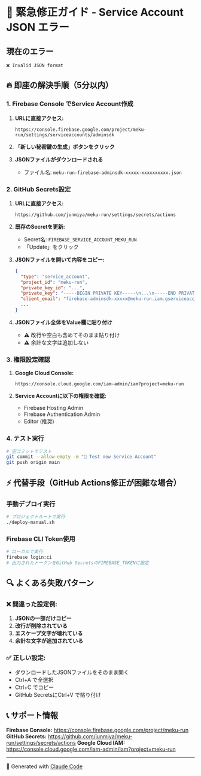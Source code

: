 # 🚨 緊急修正ガイド - Service Account JSON エラー

## 現在のエラー
```
❌ Invalid JSON format
```

## 🔥 即座の解決手順（5分以内）

### 1. Firebase Console でService Account作成
1. **URLに直接アクセス:**
   ```
   https://console.firebase.google.com/project/meku-run/settings/serviceaccounts/adminsdk
   ```

2. **「新しい秘密鍵の生成」ボタンをクリック**

3. **JSONファイルがダウンロードされる**
   - ファイル名: `meku-run-firebase-adminsdk-xxxxx-xxxxxxxxxx.json`

### 2. GitHub Secrets設定
1. **URLに直接アクセス:**
   ```
   https://github.com/junmiya/meku-run/settings/secrets/actions
   ```

2. **既存のSecretを更新:**
   - Secret名: `FIREBASE_SERVICE_ACCOUNT_MEKU_RUN`
   - 「Update」をクリック

3. **JSONファイルを開いて内容をコピー:**
   ```json
   {
     "type": "service_account",
     "project_id": "meku-run",
     "private_key_id": "...",
     "private_key": "-----BEGIN PRIVATE KEY-----\n...\n-----END PRIVATE KEY-----\n",
     "client_email": "firebase-adminsdk-xxxxx@meku-run.iam.gserviceaccount.com",
     ...
   }
   ```

4. **JSONファイル全体をValue欄に貼り付け**
   - ⚠️ 改行や空白も含めてそのまま貼り付け
   - ⚠️ 余計な文字は追加しない

### 3. 権限設定確認
1. **Google Cloud Console:**
   ```
   https://console.cloud.google.com/iam-admin/iam?project=meku-run
   ```

2. **Service Accountに以下の権限を確認:**
   - Firebase Hosting Admin
   - Firebase Authentication Admin
   - Editor (推奨)

### 4. テスト実行
```bash
# 空コミットでテスト
git commit --allow-empty -m "🔧 Test new Service Account"
git push origin main
```

## ⚡ 代替手段（GitHub Actions修正が困難な場合）

### 手動デプロイ実行
```bash
# プロジェクトルートで実行
./deploy-manual.sh
```

### Firebase CLI Token使用
```bash
# ローカルで実行
firebase login:ci
# 出力されたトークンをGitHub SecretsのFIREBASE_TOKENに設定
```

## 🔍 よくある失敗パターン

### ❌ 間違った設定例:
1. **JSONの一部だけコピー**
2. **改行が削除されている**
3. **エスケープ文字が壊れている**
4. **余計な文字が追加されている**

### ✅ 正しい設定:
- ダウンロードしたJSONファイルをそのまま開く
- Ctrl+A で全選択
- Ctrl+C でコピー
- GitHub SecretsにCtrl+V で貼り付け

## 📞 サポート情報

**Firebase Console:** https://console.firebase.google.com/project/meku-run
**GitHub Secrets:** https://github.com/junmiya/meku-run/settings/secrets/actions
**Google Cloud IAM:** https://console.cloud.google.com/iam-admin/iam?project=meku-run

---

🤖 Generated with [Claude Code](https://claude.ai/code)